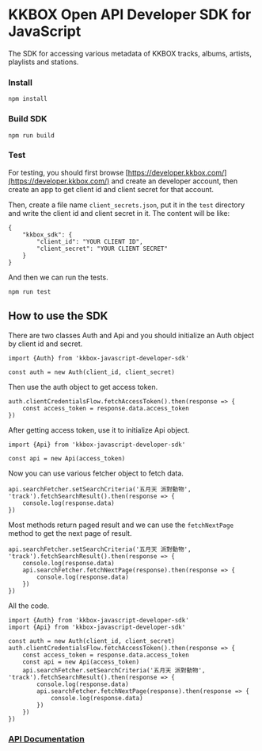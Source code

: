 # KKBOX Open API Developer SDK for JavaScript
The SDK for accessing various metadata of KKBOX tracks, albums, artists, playlists and stations.

### Install 
```
npm install
```

### Build SDK
```
npm run build
```

### Test
For testing, you should first browse [https://developer.kkbox.com/](https://developer.kkbox.com/) and create an developer account, then create an app to get client id and client secret for that account.

Then, create a file name `client_secrets.json`, put it in the `test` directory and write the client id and client secret in it. The content will be like:

```
{
    "kkbox_sdk": {
        "client_id": "YOUR CLIENT ID",
        "client_secret": "YOUR CLIENT SECRET"
    }
}
```

And then we can run the tests.

```
npm run test
```

## How to use the SDK
There are two classes Auth and Api and you should initialize an Auth object by client id and secret.

```
import {Auth} from 'kkbox-javascript-developer-sdk'

const auth = new Auth(client_id, client_secret)
```

Then use the auth object to get access token.

```
auth.clientCredentialsFlow.fetchAccessToken().then(response => {
    const access_token = response.data.access_token
})
```

After getting access token, use it to initialize Api object.

```
import {Api} from 'kkbox-javascript-developer-sdk'

const api = new Api(access_token)
```

Now you can use various fetcher object to fetch data.

```
api.searchFetcher.setSearchCriteria('五月天 派對動物', 'track').fetchSearchResult().then(response => {
	console.log(response.data)
})
```

Most methods return paged result and we can use the `fetchNextPage` method to get the next page of result.

```
api.searchFetcher.setSearchCriteria('五月天 派對動物', 'track').fetchSearchResult().then(response => {
    console.log(response.data)
	api.searchFetcher.fetchNextPage(response).then(response => {
        console.log(response.data)
    })
})
```

All the code.

```
import {Auth} from 'kkbox-javascript-developer-sdk'
import {Api} from 'kkbox-javascript-developer-sdk'

const auth = new Auth(client_id, client_secret)
auth.clientCredentialsFlow.fetchAccessToken().then(response => {
    const access_token = response.data.access_token
    const api = new Api(access_token)    
    api.searchFetcher.setSearchCriteria('五月天 派對動物', 'track').fetchSearchResult().then(response => {
	    console.log(response.data)
        api.searchFetcher.fetchNextPage(response).then(response => {
            console.log(response.data)
        })        
    })
})
```
### [API Documentation](https://kkbox.gelato.io)

